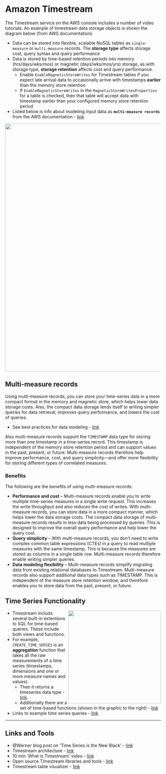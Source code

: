# Amazon Timestream

The Timestream service on the AWS console includes a number of video tutorials. An example of timestream data storage objects is shown the diagram below (from AWS documentation). 
- Data can be stored into flexible, scalable NoSQL tables as `single-measure` or `multi-measure` records.  The **storage type** affects storage cost, query syntax and query performance
- Data is stored by time-based retention periods into memory (hrs/days/wks/mos) or magnetic (days/wks/mos/yrs) storage, as with storage type, **storage retention** affects cost and query performance.  
  - Enable `EnableMagneticStoreWrites` for Timestream tables if you expect late arrival data to occasionally arrive with timestamps **earlier** than the memory store retention
  - If `EnableMagneticStoreWrites` in the `MagneticStoreWritesProperties` for a table is checked, then that table will accept data with timestamp earlier than your configured memory store retention period
- Listed below is info about modeling input data as **`multi-measure records`** from the AWS documentation - [link](https://docs.aws.amazon.com/timestream/latest/developerguide/writes.html)

<img src="https://github.com/lynnlangit/Hello-AWS-Data-Services/blob/master/images/timestream-objects.png" width=800>

## Multi-measure records
Using multi-measure records, you can store your time-series data in a more compact format in the memory and magnetic store, which helps lower data storage costs. Also, the compact data storage lends itself to writing simpler queries for data retrieval, improves query performance, and lowers the cost of queries. 
- See best practices for data modeling - [link](https://docs.aws.amazon.com/timestream/latest/developerguide/data-modeling.html)

Also multi-measure records support the `TIMESTAMP` data type for storing more than one timestamp in a time-series record. This timestamp is independent of the memory store retention period and can support values in the past, present, or future. Multi-measure records therefore help improve performance, cost, and query simplicity—and offer more flexibility for storing different types of correlated measures.

### Benefits

The following are the benefits of using multi-measure records:

- **Performance and cost** – Multi-measure records enable you to write multiple time-series measures in a single write request. This increases the write throughput and also reduces the cost of writes. With multi-measure records, you can store data in a more compact manner, which helps lower the data storage costs. The compact data storage of multi-measure records results in less data being processed by queries. This is designed to improve the overall query performance and help lower the query cost.
- **Query simplicity** – With multi-measure records, you don’t need to write complex common table expressions (CTEs) in a query to read multiple measures with the same timestamp. This is because the measures are stored as columns in a single table row. Multi-measure records therefore enable writing simpler queries.
- **Data modeling flexibility** – Multi-measure records simplify migrating data from existing relational databases to Timestream. Multi-measure records also support additional data types such as TIMESTAMP. This is independent of the measure store retention window, and therefore enables you to store data from the past, present, or future.

## Time Series Functionality

<img src="https://github.com/lynnlangit/Hello-AWS-Data-Services/blob/master/images/functions.png" width=300 align=right>

- Timestream includs several built-in extentions to SQL for time-based queries.  These include both views and functions.
- For example, `CREATE_TIME_SERIES` is an **aggregation** function that takes all the raw measurements of a time series (timestamps, dimensions and one or more measure names and values).
  - Then it returns a timeseries data type - [link](https://docs.aws.amazon.com/timestream/latest/developerguide/timeseries-specific-constructs.views.html).
  - Additionally there are a set of time-based functions (shown in the graphic to the right) - [link](https://docs.aws.amazon.com/timestream/latest/developerguide/timeseries-specific-constructs.functions.html)
- Links to example time series queries - [link](https://docs.aws.amazon.com/timestream/latest/developerguide/sample-queries.devops-scenarios.html)

---

## Links and Tools

- @Werner blog post on 'Time Series is the New Black' - [link]( https://www.allthingsdistributed.com/2021/06/amazon-timestream-time-series-is-the-new-black.html)
- Timestream architecture - [link](https://docs.aws.amazon.com/timestream/latest/developerguide/architecture.html)
- 10 min 'What is Timestream' video - [link](https://www.youtube.com/watch?v=jXNTAyMJ3bs)
- Open source Timestream libraries and tools - [link](https://github.com/awslabs/amazon-timestream-tools)
- Timestream table visualizer - [link](https://github.com/aws-samples/amazon-timestream-simple-visualizer)


